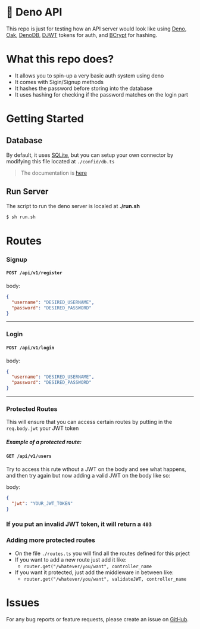 # 🦕 Deno API

This repo is just for testing how an API server would look like using
[Deno](https://deno.land/), [Oak](https://deno.land/x/oak@v9.0.0),
[DenoDB](https://eveningkid.com/denodb-docs/),
[DJWT](https://github.com/timonson/djwt) tokens for auth, and
[BCrypt](https://github.com/JamesBroadberry/deno-bcrypt) for hashing.

# What this repo does?

- It allows you to spin-up a very basic auth system using deno
- It comes with Sigin/Signup methods
- It hashes the password before storing into the database
- It uses hashing for checking if the password matches on the login part

# Getting Started

## Database

By default, it uses
[SQLite](https://eveningkid.com/denodb-docs/docs/guides/using-sqlite), but you
can setup your own connector by modifying this file located at `./confid/db.ts`

> The documentation is [here](https://github.com/eveningkid/denodb)

## Run Server

The script to run the deno server is localed at **./run.sh**

```sh
$ sh run.sh
```

# Routes

### Signup

#### `POST /api/v1/register`

body:

```json
{
  "username": "DESIRED_USERNAME",
  "password": "DESIRED_PASSWORD"
}
```

---

### Login

#### `POST /api/v1/login`

body:

```json
{
  "username": "DESIRED_USERNAME",
  "password": "DESIRED_PASSWORD"
}
```

---

### Protected Routes
This will ensure that you can access certain routes by putting in the `req.body.jwt` your JWT token

##### Example of a protected route:
#### `GET /api/v1/users`


Try to access this rute wthout a JWT on the body and see what happens, and then try again but now adding a valid JWT on the body like so:

body:

```json
{
  "jwt": "YOUR_JWT_TOKEN"
}
```

### If you put an invalid JWT token, it will return a `403`

### Adding more protected routes
- On the file `./routes.ts` you will find all the routes defined for this prject
- If you want to add a new route just add it like:
  - `router.get("/whatever/you/want", controller_name`
- If you want it protected, just add the middleware in between like:
  - `router.get("/whatever/you/want", validateJWT, controller_name`

# Issues

For any bug reports or feature requests, please create an issue on
[GitHub](https://github.com/Anstroy/deno-api/issues).
